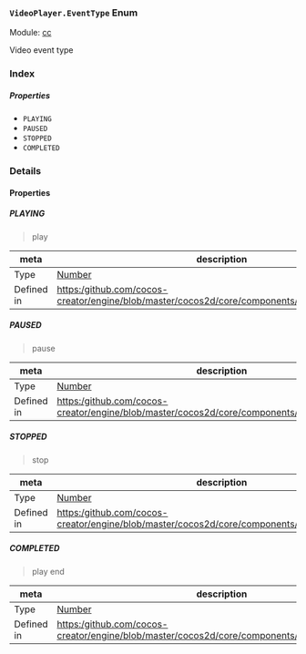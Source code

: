 ### `VideoPlayer.EventType` Enum



Module: [cc](../modules/cc.md)




Video event type

### Index

##### Properties

  - `PLAYING`
  - `PAUSED`
  - `STOPPED`
  - `COMPLETED`

### Details

#### Properties


##### PLAYING

> play

| meta | description |
|------|-------------|
| Type | <a href="https://developer.mozilla.org/en/JavaScript/Reference/Global_Objects/Number" class="crosslink external" target="_blank">Number</a> |
| Defined in | [https:/github.com/cocos-creator/engine/blob/master/cocos2d/core/components/CCVideoPlayer.js:32](https:/github.com/cocos-creator/engine/blob/master/cocos2d/core/components/CCVideoPlayer.js#L32) |



##### PAUSED

> pause

| meta | description |
|------|-------------|
| Type | <a href="https://developer.mozilla.org/en/JavaScript/Reference/Global_Objects/Number" class="crosslink external" target="_blank">Number</a> |
| Defined in | [https:/github.com/cocos-creator/engine/blob/master/cocos2d/core/components/CCVideoPlayer.js:37](https:/github.com/cocos-creator/engine/blob/master/cocos2d/core/components/CCVideoPlayer.js#L37) |



##### STOPPED

> stop

| meta | description |
|------|-------------|
| Type | <a href="https://developer.mozilla.org/en/JavaScript/Reference/Global_Objects/Number" class="crosslink external" target="_blank">Number</a> |
| Defined in | [https:/github.com/cocos-creator/engine/blob/master/cocos2d/core/components/CCVideoPlayer.js:42](https:/github.com/cocos-creator/engine/blob/master/cocos2d/core/components/CCVideoPlayer.js#L42) |



##### COMPLETED

> play end

| meta | description |
|------|-------------|
| Type | <a href="https://developer.mozilla.org/en/JavaScript/Reference/Global_Objects/Number" class="crosslink external" target="_blank">Number</a> |
| Defined in | [https:/github.com/cocos-creator/engine/blob/master/cocos2d/core/components/CCVideoPlayer.js:47](https:/github.com/cocos-creator/engine/blob/master/cocos2d/core/components/CCVideoPlayer.js#L47) |


